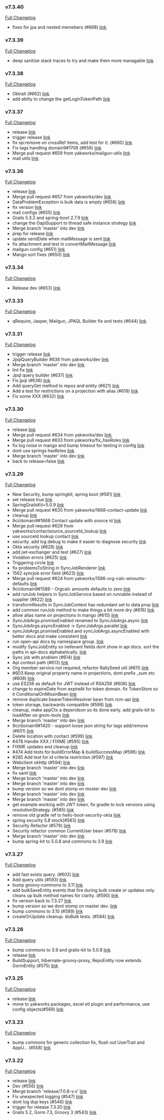 ### v7.3.40

[Full Changelog](https://github.com/yakworks/gorm-tools/compare/v7.3.39...v7.3.40)
- fixes for jpa and nested memebers (#668) [link](https://github.com/yakworks/gorm-tools/commit/060b098d066478e2179753da18aa83d39fed4d34)

### v7.3.39

[Full Changelog](https://github.com/yakworks/gorm-tools/compare/v7.3.38...v7.3.39)
- deep sanitize stack traces to try and make them more managable [link](https://github.com/yakworks/gorm-tools/commit/83c0c8d98aae2f7cc5e1555cdeb926dfded4dbde)

### v7.3.38

[Full Changelog](https://github.com/yakworks/gorm-tools/compare/v7.3.37...v7.3.38)
- Oktrait (#662) [link](https://github.com/yakworks/gorm-tools/commit/c88af829d166c23f59aea1c6d5b0ac1f0e487e1a)
- add ablity to change the getLoginTokenPath [link](https://github.com/yakworks/gorm-tools/commit/957cc4d3571e3f31e7670853c3754ef7b1cef3cb)

### v7.3.37

[Full Changelog](https://github.com/yakworks/gorm-tools/compare/v7.3.36...v7.3.37)
- release [link](https://github.com/yakworks/gorm-tools/commit/82f76ad9a0116f7a4df0e45594be1145bf705e73)
- trigger release [link](https://github.com/yakworks/gorm-tools/commit/a62d937213e712f04a42ba2d2d3a8a71b9f0464b)
- fix op:remove on crossRef items, add test for it. (#660) [link](https://github.com/yakworks/gorm-tools/commit/0dba63c31852dbe395b04ae04d442f17666561cb)
- Fix tags handling domain9#1708 (#658) [link](https://github.com/yakworks/gorm-tools/commit/504bae5c1151ac280dd063cb31234fd882a7ed63)
- Merge pull request #659 from yakworks/mailgun-utils [link](https://github.com/yakworks/gorm-tools/commit/78b2cb6c64a491f15f9f6a919894deb163d1c921)
- mail utils [link](https://github.com/yakworks/gorm-tools/commit/9d6138b9f5fa61301941bf6daa782862ae2f8904)

### v7.3.36

[Full Changelog](https://github.com/yakworks/gorm-tools/compare/v7.3.34...v7.3.36)
- release [link](https://github.com/yakworks/gorm-tools/commit/228d2fd9d368336272a80b2fbca562306aada185)
- Merge pull request #657 from yakworks/dev [link](https://github.com/yakworks/gorm-tools/commit/333cee5c8ed313b56c4c283cc98b14197cec3aee)
- DataProblemException is bulk data is empty (#656) [link](https://github.com/yakworks/gorm-tools/commit/1db7e66310f804ff4b38a938b6ecc3a39542eb0a)
- fix version [link](https://github.com/yakworks/gorm-tools/commit/6fdd231ebd67b76161b54ea31123c4b1124f421d)
- mail configs (#655) [link](https://github.com/yakworks/gorm-tools/commit/58e802563e0695b5cb750ba57b0ff7610038a44e)
- Grails 5.3.2 and spring-boot 2.7.9 [link](https://github.com/yakworks/gorm-tools/commit/2b7a169e2f180729420e9041da4dfb3337a07d83)
- change the OapiSupport to thread safe instance strategy [link](https://github.com/yakworks/gorm-tools/commit/663c061db88a0316189813eb65fe93f13a8f1764)
- Merge branch 'master' into dev [link](https://github.com/yakworks/gorm-tools/commit/b522f1e1cd5fdd60f37a7deaf0b393617553e6c2)
- prep for release [link](https://github.com/yakworks/gorm-tools/commit/c188e2a68fc37e7f79e3df0c89487c0b0eba2f22)
- update sendDate when mailMessage is sent [link](https://github.com/yakworks/gorm-tools/commit/87f3bdb7eea221b84759f597a1b7b667f293a916)
- fix attachment and test in convertMailMessage [link](https://github.com/yakworks/gorm-tools/commit/503aabba3a3f1bb197552f56a9b258b2ae8c314a)
- mailgun config (#651) [link](https://github.com/yakworks/gorm-tools/commit/fb6533138a8afefc9d28ac3197cff700da4a463d)
- Mango sort fixes (#650) [link](https://github.com/yakworks/gorm-tools/commit/0aa6b1028632214267bf02094118036aa1c53aee)

### v7.3.34

[Full Changelog](https://github.com/yakworks/gorm-tools/compare/v7.3.33...v7.3.34)
- Release dev (#653) [link](https://github.com/yakworks/gorm-tools/commit/f05f10a721e2a059f67bf1ca63c21a4f5c59fe5f)

### v7.3.33

[Full Changelog](https://github.com/yakworks/gorm-tools/compare/v7.3.31...v7.3.33)
- qRequire, Jasper, Mailgun, JPAQL Builder fix and tests (#644) [link](https://github.com/yakworks/gorm-tools/commit/3847dbf2b10219d7ee145509e49019fa772def53)

### v7.3.31

[Full Changelog](https://github.com/yakworks/gorm-tools/compare/v7.3.30...v7.3.31)
- trigger release [link](https://github.com/yakworks/gorm-tools/commit/f33d753c59cf700b69e67590a005aea0abca86e3)
- JpqlQueryBuilder #638 from yakworks/dev [link](https://github.com/yakworks/gorm-tools/commit/5433c92c83fa62345882b2be2b812309e7734f27)
- Merge branch 'master' into dev [link](https://github.com/yakworks/gorm-tools/commit/8def5bfdb54f521293cefe6637b1f084c392f4fa)
- lint fix [link](https://github.com/yakworks/gorm-tools/commit/ea562c8ec803b18ef036a0b10f4e6f3bd1378db0)
- Jpql query builder (#637) [link](https://github.com/yakworks/gorm-tools/commit/e96b8bd6bc21a81d1e0c89ee13e7dd31c346a424)
- Fix jpql  (#636) [link](https://github.com/yakworks/gorm-tools/commit/d88c86d66f6deb5893e5e19f40fee6b7bceab3d7)
- Add queryGet method to repos and entity (#621) [link](https://github.com/yakworks/gorm-tools/commit/dcba6d50b54cac1ffde3724fab1c1993ccc76df5)
- Add a test for restrictions on a projection with alias (#619) [link](https://github.com/yakworks/gorm-tools/commit/377b27a7a6ef01b47ee78f183f12198d04bfbcb7)
- Fix some XXX (#632) [link](https://github.com/yakworks/gorm-tools/commit/08fc7c4975d931eed91968af6cf2112509546c4d)

### v7.3.30

[Full Changelog](https://github.com/yakworks/gorm-tools/compare/v7.3.29...v7.3.30)
- release [link](https://github.com/yakworks/gorm-tools/commit/ace07cca0e99b39aeefe60f9c4cd41b88fdbb25e)
- Merge pull request #634 from yakworks/dev [link](https://github.com/yakworks/gorm-tools/commit/73ae2d646747fb20a068d58a27ca8c6ecf32c8c8)
- Merge pull request #633 from yakworks/fix_hasRoles [link](https://github.com/yakworks/gorm-tools/commit/9038f27bbcc38c35fb1da4fa3933a0a3f542923c)
- fix log noise in mango and bump timeout for testing in config [link](https://github.com/yakworks/gorm-tools/commit/1ef86090f57628aa5d7cafec778e7a798764e7fb)
- dont use springs hasRoles [link](https://github.com/yakworks/gorm-tools/commit/7916d60ab66494d3b157fffafc46005af77e983a)
- Merge branch 'master' into dev [link](https://github.com/yakworks/gorm-tools/commit/2d84a4e840d697f2fbfcbf4237c370dffe7de114)
- back to release=false [link](https://github.com/yakworks/gorm-tools/commit/932688691c34b5cc6b21f0ec4f9f1c09a7e86da8)

### v7.3.29

[Full Changelog](https://github.com/yakworks/gorm-tools/compare/v7.3.27...v7.3.29)
- New Security, bump springkit, spring boot  (#581) [link](https://github.com/yakworks/gorm-tools/commit/6b0c41cd27179fb789e253ced0b5b6667dd7bf5a)
- set release true [link](https://github.com/yakworks/gorm-tools/commit/cf77e246cc629087494f3f714c61b1261231a37c)
- SpringGrailsKit=5.0.9 [link](https://github.com/yakworks/gorm-tools/commit/0b5b018e2986cd499ce4fa9c6115d1caa789a524)
- Merge pull request #630 from yakworks/1668-contact-update [link](https://github.com/yakworks/gorm-tools/commit/42e353c8592d926dec3c52db9cb075098f3e854a)
- cleanup [link](https://github.com/yakworks/gorm-tools/commit/94c59d99237979d6a5e9c2cbd3c3d4f74b87fef1)
- 9ci/domain9#1668 Contact update with source id [link](https://github.com/yakworks/gorm-tools/commit/07a6d12034a9a50f9a446238d90e18f5b99771d9)
- Merge pull request #629 from yakworks/contactsource_sourceId_lookup [link](https://github.com/yakworks/gorm-tools/commit/625ebdd56a9d1c070caf3e8ac907016b40e61c39)
- use sourceId lookup contact [link](https://github.com/yakworks/gorm-tools/commit/bc0b50e86ba643c5ee06493f7d6e32de903b11a5)
- security. add log debug to make it easier to diagnose security [link](https://github.com/yakworks/gorm-tools/commit/4623432aa40d62ed4556c063557ce534d662e2ae)
- Okta security (#628) [link](https://github.com/yakworks/gorm-tools/commit/2384c91e503554347cbf7993031ce7522ceffa8d)
- add jwt-exchanger and test (#627) [link](https://github.com/yakworks/gorm-tools/commit/1e9c0a6b59ed6c40a71a57d6dd2068a0e6dfcfb7)
- Violation errors (#625) [link](https://github.com/yakworks/gorm-tools/commit/f0786fd4d4df4ef70a70cef24ff00392e4267100)
- Triggering circle [link](https://github.com/yakworks/gorm-tools/commit/b310dc5aabc9f138e5c3b5e58bd30c09f7e196e0)
- fix problemsToString in SyncJobRenderer [link](https://github.com/yakworks/gorm-tools/commit/714da9466023952b9d1f6bba0bdb65d94d437003)
- 1562 syncjob error field (#623) [link](https://github.com/yakworks/gorm-tools/commit/bb294c9d8d252d1aed251be70af6cf767f71fee6)
- Merge pull request #624 from yakworks/1586-org-calc-amounts-defaults [link](https://github.com/yakworks/gorm-tools/commit/0ab79d773caa9db61e70e80f4f7bf6ab13d6bac8)
- 9ci/domain9#1586 - Orgcalc amounts defaults to zero [link](https://github.com/yakworks/gorm-tools/commit/5e2f4dd12ffcb8c17089af2c9e6654fac53cf81a)
- add runJob helpers in SyncJobService based on runnable instead of supplier (#622) [link](https://github.com/yakworks/gorm-tools/commit/1605c0f29beea3af012598dacb489a181a6512ef)
- transformResults in SyncJobContext has redundant set to data prop [link](https://github.com/yakworks/gorm-tools/commit/9c6b6b1b54ae817c93d6449a814b500cfe7f76e8)
- add common runJob method to make things a bit more dry (#616) [link](https://github.com/yakworks/gorm-tools/commit/5304cc1a08237046fe6a7d813fba79d20f06c7a1)
- allow alias name on projections in mango (#615) [link](https://github.com/yakworks/gorm-tools/commit/3a8dace5de5caf4bbcc7418482cdf6caa816c20a)
- SyncJobArgs.promiseEnabled renamed to SyncJobArgs.async [link](https://github.com/yakworks/gorm-tools/commit/6c3827003fb97e5ea0f556a5d3baa714322c9d3c)
- SyncJobArgs.asyncEnabled -> SyncJobArgs.parallel [link](https://github.com/yakworks/gorm-tools/commit/6940215483f70823fb9f9a6067d9898978a39f4b)
- syncJobArgs.promiseEnabled and syncJobArgs.asyncEnabled with better docs and make consistent [link](https://github.com/yakworks/gorm-tools/commit/f07aba88bcbff7d92e7a21ea70e9189b62cf9b90)
- run open-api docs by namespace group. [link](https://github.com/yakworks/gorm-tools/commit/952f2338d9ac80e5186c17390ea191cc72b2ab0d)
- modify SyncJobEntity so irellevant fields dont show in api docs. sort the paths in api-docs alphabetically. [link](https://github.com/yakworks/gorm-tools/commit/71ee5858d83012f6ae86fcbfa616fb8d381a19b3)
- Sync job with problem (#614) [link](https://github.com/yakworks/gorm-tools/commit/37f106d01dd6d496c7761b453ec520a5e23f8555)
- Api context path (#613) [link](https://github.com/yakworks/gorm-tools/commit/6c169394acdfd337809fe3bf128b9a065f323aee)
- Org member service not required, refactor RallySeed  util (#611) [link](https://github.com/yakworks/gorm-tools/commit/b1942a356253e3e57bb874eeee2d8c499b84ec74)
- #603 Keep original property name in projections, dont prefix _sum etc (#608) [link](https://github.com/yakworks/gorm-tools/commit/1aa9b7d93d3faa5050f0a521f847b7fa1863ad4d)
- use ES256 as default for JWT instead of RSA256 (#606) [link](https://github.com/yakworks/gorm-tools/commit/9cd3a831d487d1da193126810e13738d0bf89309)
- change to expireDate from expireAt for token domain. fix TokenStore so it ConditionalOnMissinBean [link](https://github.com/yakworks/gorm-tools/commit/04284e161fe618c3362fa94a67de337fb94e24c9)
- remove duplicate bearerTokenResolver bean from rcm-api [link](https://github.com/yakworks/gorm-tools/commit/49854f0a44410135e1772d30c75f0a805cf45719)
- token storage, backwards compatible (#598) [link](https://github.com/yakworks/gorm-tools/commit/2014802bafd25f30d315cd249231ef8d9369e339)
- cleanup, make appCtx a dependson so its done early. add grails-kit to loadAfter on grom-tools [link](https://github.com/yakworks/gorm-tools/commit/ebc9de0378582d45fd5d606cf2ece5f2a1c7c147)
- Merge branch 'master' into dev [link](https://github.com/yakworks/gorm-tools/commit/b271c928ef7cfdffaa28ac03ad5ca6e87f555855)
- 9ci/domain9#1420 - support loose json string for tags add/remove (#601) [link](https://github.com/yakworks/gorm-tools/commit/21973d7ebf23dba8390243ce9056b9ea4dcaa6cc)
- Delete location with contact (#599) [link](https://github.com/yakworks/gorm-tools/commit/d35b8266ecb930abcedf3a0bd8cd520e6a54faba)
- #478 Handle XXX / FIXME (#595) [link](https://github.com/yakworks/gorm-tools/commit/c2dbfcae933331623f0bd3838fdb30e152a05d85)
- FIXME updates and cleanup [link](https://github.com/yakworks/gorm-tools/commit/56069b368a65243a35b5623a247e67ec8108fd8a)
- #474 Add tests for buildErrorMap & buildSuccessMap (#596) [link](https://github.com/yakworks/gorm-tools/commit/bb4733cc17efbd7cde034a08845be7b09bab9cdd)
- #285 Add test for id criteria restriction (#597) [link](https://github.com/yakworks/gorm-tools/commit/bf79eb821b2002c0d6baed4cf9f3f881c2ab89dc)
- Webclient okhttp (#594) [link](https://github.com/yakworks/gorm-tools/commit/d99970a7b449d345e7ee61734933b31473535467)
- Merge branch 'master' into dev [link](https://github.com/yakworks/gorm-tools/commit/600abe52f1223f7c7e85385063e93dadd7d68dd9)
- fix saml [link](https://github.com/yakworks/gorm-tools/commit/50d8d440f0194e5cfb64ca187749416ea79508a3)
- Merge branch 'master' into dev [link](https://github.com/yakworks/gorm-tools/commit/0d5a058a55277869a545a0ddb4ad13e2b3c31638)
- Merge branch 'master' into dev [link](https://github.com/yakworks/gorm-tools/commit/3ae7779c7a4c4f3903a9b6fa11a8fc553d4f816b)
- bump version so we dont stomp on moster dev [link](https://github.com/yakworks/gorm-tools/commit/e9fe146e0baca5a381cb7e9a2d951c9c722636b5)
- Merge branch 'master' into dev [link](https://github.com/yakworks/gorm-tools/commit/e5c0e7f126fec6ddded95c510ff47f2b7812ab10)
- Merge branch 'master' into dev [link](https://github.com/yakworks/gorm-tools/commit/13f693bb9079820c572bb8b716405cdba7c21eb2)
- get example working with JWT token, fix gradle to lock versions using resolutionStrategy. (#585) [link](https://github.com/yakworks/gorm-tools/commit/93bf62dc32649dea912c845c04fe46e7a033cd7c)
- remove old gradle ref to hello-boot-security-okta [link](https://github.com/yakworks/gorm-tools/commit/c58729ac499fd3553012f5711b848fb369435573)
- spring security 5.8 stock(#583) [link](https://github.com/yakworks/gorm-tools/commit/18a7ab71a1758cf85e1539ddce2c45a864cf1f97)
- Security Refactor (#579) [link](https://github.com/yakworks/gorm-tools/commit/3e55ad7bbfe5b597d7118b4c6795d6e606bdeb96)
- Security refactor common CurrentUser bean (#578) [link](https://github.com/yakworks/gorm-tools/commit/52e3903e244b87ad61355706ed0185273fdbf147)
- Merge branch 'master' into dev [link](https://github.com/yakworks/gorm-tools/commit/ced3ea6b44dceb83ce75c026f710331bd58daa3c)
- bump spring-kit to 5.0.8 and commons to 3.9 [link](https://github.com/yakworks/gorm-tools/commit/93693febba1c17ead55532297cfc5e3d2a5aec45)

### v7.3.27

[Full Changelog](https://github.com/yakworks/gorm-tools/compare/v7.3.26...v7.3.27)
- add fast exists query. (#602) [link](https://github.com/yakworks/gorm-tools/commit/6195c4f026eba82841c7692efcbb1667be846d70)
- Add query utils (#593) [link](https://github.com/yakworks/gorm-tools/commit/ecde38956fa74cf8858cfdc8ece04f6b1c48f60b)
- bump groovy-commons to 3.11 [link](https://github.com/yakworks/gorm-tools/commit/c4e38cfb01e18011a88113bcb6a1b899eea3b9c4)
- add bulkSaveEntity events that fire during bulk create or updates only. cleans up bulk method names for clarity. (#590) [link](https://github.com/yakworks/gorm-tools/commit/e5b87fc0c19264babce6ecd9ec18660d894dda8f)
- fix version back to 7.3.27 [link](https://github.com/yakworks/gorm-tools/commit/60418681938387dd1f198fa3212621b5ccacca03)
- bump version so we dont stomp on master dev. [link](https://github.com/yakworks/gorm-tools/commit/ecf11bc2ad30eb917f6126282673c67a4aa20361)
- bump commons to 3.10 (#589) [link](https://github.com/yakworks/gorm-tools/commit/94af7e49f6b9537fc45a0a603ef1fe657fe4fc72)
- createOrUpdate cleanup. doBulk tests. (#584) [link](https://github.com/yakworks/gorm-tools/commit/266e9fbfb6b740ae9fea7369ac3564e625ecfabd)

### v7.3.26

[Full Changelog](https://github.com/yakworks/gorm-tools/compare/v7.3.25...v7.3.26)
- bump commons to 3.9 and grails-kit to 5.0.8 [link](https://github.com/yakworks/gorm-tools/commit/9b482eee91759485304ec233814f0429f993ded5)
- release [link](https://github.com/yakworks/gorm-tools/commit/4701f61e7b15079c1ee2627f36b94659d67065a0)
- BuildSupport, hibernate-groovy-proxy,  RepoEntity now extends GormEntity (#575) [link](https://github.com/yakworks/gorm-tools/commit/7c36c947ab758b5c35d4080d94df12ab74acbb43)

### v7.3.25

[Full Changelog](https://github.com/yakworks/gorm-tools/compare/v7.3.23...v7.3.25)
- release [link](https://github.com/yakworks/gorm-tools/commit/a9182634113d3af0ee88aa936836839b37e34d73)
- move to yakworks packages, excel etl plugin and performance, use config objects(#569) [link](https://github.com/yakworks/gorm-tools/commit/9ab1a5877379502bb656320aef590b38235914d5)

### v7.3.23

[Full Changelog](https://github.com/yakworks/gorm-tools/compare/v7.3.22...v7.3.23)
- bump commons for generic collection fix, flush out UserTrait and AppU… (#558) [link](https://github.com/yakworks/gorm-tools/commit/f41f8e8e311ad31ba7c1a36380c6f2018cd774f6)

### v7.3.22

[Full Changelog](https://github.com/yakworks/gorm-tools/compare/v7.0.8-v.76...v7.3.22)
- release [link](https://github.com/yakworks/gorm-tools/commit/26e7a06d88155a02518f6ae60d93b564fe6660f9)
- Dev (#556) [link](https://github.com/yakworks/gorm-tools/commit/60e6a23fddf9ca540019664b47bc96030dd4dcc4)
- Merge branch 'release/7.0.8-v.x' [link](https://github.com/yakworks/gorm-tools/commit/b1df615560e1ead475cd7c8812573d68aecaf1e8)
- Fix unexpected logging (#547) [link](https://github.com/yakworks/gorm-tools/commit/bfa277ebec67e749d153a166035659235b1ea62d)
- dont log dup keys (#546) [link](https://github.com/yakworks/gorm-tools/commit/9ab4a05023ccb2adcb1dc1eb03a24af65d4c8d56)
- trigger for release 7.3.20 [link](https://github.com/yakworks/gorm-tools/commit/3e00c4ec430f3ba052dafdcf81fa653f412346b1)
- Grails 5.2, Gorm 7.3, Groovy 3 (#543) [link](https://github.com/yakworks/gorm-tools/commit/29954cda0741af3ecdfe0097f8be190fd9b2f52f)
